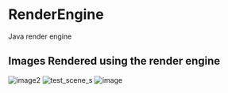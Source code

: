# RenderEngine
Java render engine

## Images Rendered using the render engine
![image2](https://user-images.githubusercontent.com/32939633/39149414-a4fbb540-4747-11e8-9672-3043c0d4d495.jpg)
![test_scene_s](https://user-images.githubusercontent.com/32939633/39149415-a5212dac-4747-11e8-83ec-17aef02c2652.jpg)
![image](https://user-images.githubusercontent.com/32939633/39149416-a546a546-4747-11e8-804d-9230f5b736c2.jpg)
